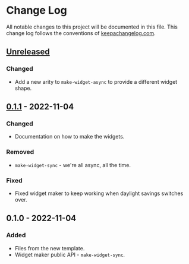 # Change Log
All notable changes to this project will be documented in this file. This change log follows the conventions of [keepachangelog.com](http://keepachangelog.com/).

## [Unreleased]
### Changed
- Add a new arity to `make-widget-async` to provide a different widget shape.

## [0.1.1] - 2022-11-04
### Changed
- Documentation on how to make the widgets.

### Removed
- `make-widget-sync` - we're all async, all the time.

### Fixed
- Fixed widget maker to keep working when daylight savings switches over.

## 0.1.0 - 2022-11-04
### Added
- Files from the new template.
- Widget maker public API - `make-widget-sync`.

[Unreleased]: https://github.com/your-name/search/compare/0.1.1...HEAD
[0.1.1]: https://github.com/your-name/search/compare/0.1.0...0.1.1
